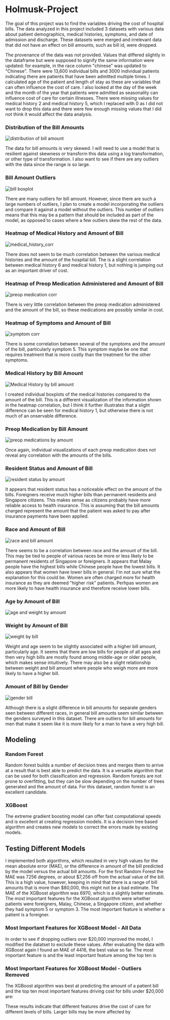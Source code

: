 # Holmusk-Project

The goal of this project was to find the variables driving the cost of hospital bills. The data analyzed in this project included 3 datasets with various data about patient demographics, medical histories, symptoms, and date of admission and discharge. These datasets were merged and irrelevant data that did not have an effect on bill amounts, such as bill id, were dropped. 

The provenance of the data was not provided. Values that differed slightly in the dataframe but were supposed to signify the same information were updated: for example, in the race column "chinese" was updated to "Chinese". There were 13,600 individual bills and 3000 individual patients indicating there are patients that have been admitted multiple times. I calculated age of the patient and length of stay as these are variables that can often influence the cost of care. I also looked at the day of the week and the month of the year that patients were admitted as seasonality can influence cost of care for certain illnesses. There were missing values for medical history 2 and medical history 5, which I replaced with 0 as I did not want to drop this data and there were few enough missing values that I did not think it would affect the data analysis. 

### Distribution of the Bill Amounts 

![distribution of bill amount](https://user-images.githubusercontent.com/66225041/129909655-ecd87703-9224-453f-b845-56500259ebce.png)

The data for bill amounts is very skewed. I will need to use a model that is resilient against skewness or transform this data using a log transformation, or other type of transformation. I also want to see if there are any outliers with the data since the range is so large. 

### Bill Amount Outliers 

![bill boxplot](https://user-images.githubusercontent.com/66225041/129910285-2e363795-3673-430f-b6bd-a4bc72fee6a5.png)

There are many outliers for bill amount. However, since there are such a large numbers of outliers, I plan to create a model incorporating the outliers and compare it against a model without the outliers. This number of outliers means that this may be a pattern that should be included as part of the model, as opposed to cases where a few outliers skew the rest of the data. 

### Heatmap of Medical History and Amount of Bill 

![medical_history_corr](https://user-images.githubusercontent.com/66225041/129902458-3468a320-0a8f-48f2-80a6-6939b3f304df.png)

There does not seem to be much correlation between the various medical histories and the amount of the hospital bill. The is a slight correlation between medical history 6 and medical history 1, but nothing is jumping out as an important driver of cost. 

### Heatmap of Preop Medication Administered and Amount of Bill

![preop medication corr](https://user-images.githubusercontent.com/66225041/129903158-5d89522e-b18f-4f57-b512-f347703de91f.png)

There is very little correlation between the preop medication administered and the amount of the bill, so these medications are possibly similar in cost. 

### Heatmap of Symptoms and Amount of Bill 

![symptom corr](https://user-images.githubusercontent.com/66225041/129904200-a0f3910d-8e7a-4de7-bb5e-c678cd6a83ab.png)

There is some correlation between several of the symptoms and the amount of the bill, particularly symptom 5. This symptom maybe be one that requires treatment that is more costly than the treatment for the other symptoms. 

### Medical History by Bill Amount

![Medical History by bill amount](https://user-images.githubusercontent.com/66225041/129910973-b7be483a-e6c4-4bfa-b263-882549f43b93.png)

I created individual boxplots of the medical histories compared to the amount of the bill. This is a different visualization of the information shown in the heatmap correlation, but I think it further illustrates that a slight difference can be seen for medical history 1, but otherwise there is not much of an onservable difference. 

### Preop Medication by Bill Amount 

![preop medications by amount](https://user-images.githubusercontent.com/66225041/129912990-d0504dbf-4d16-426e-bdaf-5755d27d6f7a.png)

Once again, individual visualizations of each preop medication does not reveal any correlation with the amounts of the bills. 

### Resident Status and Amount of Bill

![resident status by amount ](https://user-images.githubusercontent.com/66225041/129913272-228a380a-7676-467f-8dcb-44f0706b83a0.png)

It appears that resident status has a noticeable effect on the amount of the bills. Foreigners receive much higher bills than permanent residents and Singapore citizens. This makes sense as citizens probably have more reliable access to health insurance. This is assuming that the bill amounts charged represent the amount that the patient was asked to pay after insurance payments have been applied. 

### Race and Amount of Bill

![race and bill amount ](https://user-images.githubusercontent.com/66225041/129915635-bedd7564-0a7f-492a-95b9-4fa7b2b72033.png)

There seems to be a correlation between race and the amount of the bill. This may be tied to people of various races be more or less likely to be permanent residents of Singapore or foreigners. It appears that Malay people have the highest bills while Chinese people have the lowest bills. It also appears that women have lower bills in general. I'm not sure what the explanation for this could be. Women are often charged more for health insurance as they are deemed "higher risk" patients. Perhpas women are more likely to have health insurance and therefore receive lower bills. 

### Age by Amount of Bill 

![age and weight by amount](https://user-images.githubusercontent.com/66225041/129916371-f8284ce6-61b6-49d6-acf1-cb5695790428.png)

### Weight by Amount of Bill 

![weight by bill](https://user-images.githubusercontent.com/66225041/129923021-d3d564b6-3402-440e-86f8-a7706703267b.png)

Weight and age seem to be slightly associated with a higher bill amount, particularly age. It seems that there are low bills for people of all ages and then very high bills are mostly found among middle-age or older people, which makes sense intuitively. There may also be a slight relationship between weight and bill amount where people who weigh more are more likely to have a higher bill. 

### Amount of Bill by Gender 

![gender bill](https://user-images.githubusercontent.com/66225041/129923597-b762031a-64e9-456c-be24-cac741ef3ea0.png)

Although there is a slight difference in bill amounts for separate genders seen between different races, in general bill amounts seem similar between the genders surveyed in this dataset. There are outliers for bill amounts for men that make it seem like it is more likely for a man to have a very high bill. 

## Modeling

### Random Forest 

Random forest builds a number of decision trees and merges them to arrive at a result that is best able to predict the data. It is a versatile algorithm that can be used for both classification and regression. Random forests are not prone to overfitting, but they can be slow depending on the number of trees generated and the amount of data. For this dataset, random forest is an excellent candidate. 

### XGBoost 

The extreme gradient boosting model can offer fast computational speeds and is excellent at creating regression models. It is a decision tree based algorithm and creates new models to correct the errors made by existing models. 

## Testing Different Models 

I implemented both algorithms, which resulted in very high values for the mean absolute error (MAE), or the difference in amount of the bill predicted by the model versus the actual bill amounts. For the first Random Forest the MAE was 7256 degrees, or about $7,256 off from the actual value of the bill. This is a high value, however, keeping in mind that there is a range of bill amounts that is more than $80,000, this might not be a bad estimate. The MAE of the XGBoost algorithm was 6970, which is a slightly better estimate. The most important features for the XGBoost algorithm were whether patients were foreigners, Malay, Chinese, a Singapore citizen, and whether they had symptom 5 or symptom 3. The most important feature is whether a patient is a foreigner. 

### Most Important Features for XGBoost Model - All Data

In order to see if dropping outliers over $20,000 improved the model, I modified the datatset to exclude these values. After evaluating the data with XGBoost again I found an MAE of 4416, the best value so far. The most important feature is and the least important feature among the top ten is 

### Most Important Features for XGBoost Model - Outliers Removed


The XGBoost algorithm was best at predicting the amount of a patient bill and the top ten most important features driving cost for bills under $20,000 are: 

These results indicate that different features drive the cost of care for different levels of bills. Larger bills may be more affected by 

